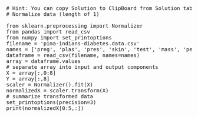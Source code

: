 <pre class="file" data-target="clipboard">
# Hint: You can copy Solution to ClipBoard from Solution tab in Step 4
# Normalize data (length of 1)

from sklearn.preprocessing import Normalizer
from pandas import read_csv
from numpy import set_printoptions
filename = 'pima-indians-diabetes.data.csv'
names = ['preg', 'plas', 'pres', 'skin', 'test', 'mass', 'pedi', 'age', 'class']
dataframe = read_csv(filename, names=names)
array = dataframe.values
# separate array into input and output components
X = array[:,0:8]
Y = array[:,8]
scaler = Normalizer().fit(X)
normalizedX = scaler.transform(X)
# summarize transformed data
set_printoptions(precision=3)
print(normalizedX[0:5,:])

</pre>
